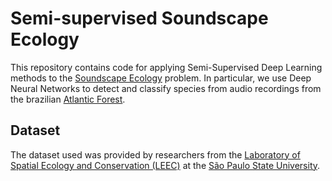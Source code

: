 # Semi-supervised Soundscape Ecology

This repository contains code for applying Semi-Supervised Deep Learning methods to the [Soundscape Ecology](https://en.wikipedia.org/wiki/Soundscape_ecology) problem. In particular, we use Deep Neural Networks to detect and classify species from audio recordings from the brazilian [Atlantic Forest](https://en.wikipedia.org/wiki/Atlantic_forest).

## Dataset

The dataset used was provided by researchers from the [Laboratory of Spatial Ecology and Conservation (LEEC)](https://leec.eco.br/) at the [São Paulo State University](https://unesp.br/).